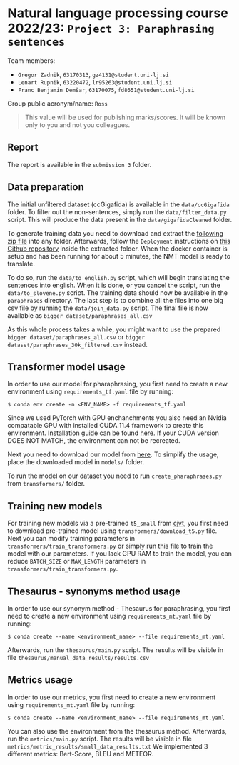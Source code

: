 # Natural language processing course 2022/23: `Project 3: Paraphrasing sentences`

Team members:

* `Gregor Zadnik`, `63170313`, `gz4131@student.uni-lj.si`
* `Lenart Rupnik`, `63220472`, `lr95263@student.uni.lj.si`
* `Franc Benjamin Demšar`, `63170075`, `fd8651@student.uni-lj.si`

Group public acronym/name: `Ross`

> This value will be used for publishing marks/scores. It will be known only to you and not you colleagues.

## Report

The report is available in the `submission 3` folder.

## Data preparation

The initial unfiltered dataset (ccGigafida) is available in the `data/ccGigafida` folder. To filter out the non-sentences, simply run the `data/filter_data.py` script.
This will produce the data present in the `data/gigafidaCleaned` folder.

To generate training data you need to download and extract the [following zip file](https://drive.google.com/file/d/1VoHoFJv52mxa9Ebr7-vjEXtufiRLoyBp/view?usp=sharing) into any folder. Afterwards, follow the `Deployment` instructions on [this Github repository](https://github.com/clarinsi/Slovene_NMT) inside the extracted folder. When the docker container is setup and has been running for about 5 minutes, the NMT model is ready to translate.

To do so, run the `data/to_english.py` script, which will begin translating the sentences into english. When it is done, or you cancel the script, run the `data/to_slovene.py` script. The training data should now be available in the `paraphrases` directory. The last step is to combine all the files into one big csv file by running the `data/join_data.py` script. The final file is now available as `bigger dataset/paraphrases_all.csv`

As this whole process takes a while, you might want to use the prepared `bigger dataset/paraphrases_all.csv` or `bigger dataset/paraphrases_30k_filtered.csv` instead.

## Transformer model usage

In order to use our model for pharaphrasing, you first need to create a new environment using `requirements_tf.yaml` file by running:
```
$ conda env create -n <ENV_NAME> -f requirements_tf.yaml
```

Since we used PyTorch with GPU enchanchments you also need an Nvidia compatable GPU with installed CUDA 11.4 framework to create this environment. Installation guide can be found [here](https://docs.nvidia.com/cuda/cuda-installation-guide-microsoft-windows/index.html). If your CUDA version DOES NOT MATCH, the environment can not be recreated.

Next you need to download our model from [here](https://drive.google.com/file/d/14ArLqplnn1WAA34IkjTq3p1jod6fYX4j/view?usp=sharing). To simplify the usage, place the downloaded model in `models/` folder.

To run the model on our dataset you need to run `create_pharaphrases.py` from `transformers/` folder.

## Training new models

For training new models via a pre-trained `t5_small` from [cjvt](https://huggingface.co/cjvt/t5-sl-small), you first need to download pre-trained model using `transformers/download_t5.py` file. Next you can modify training parameters in `transformers/train_transformers.py` or simply run this file to train the model with our parameters. If you lack GPU RAM to train the model, you can reduce `BATCH_SIZE` or `MAX_LENGTH` parameters in `transformers/train_transformers.py`.

## Thesaurus - synonyms method usage

In order to use our synonym method - Thesaurus for paraphrasing, you first need to create a new environment using `requirements_mt.yaml` file by running:

```
$ conda create --name <environment_name> --file requirements_mt.yaml
```
Afterwards, run the `thesaurus/main.py` script. The results will be visible in file `thesaurus/manual_data_results/results.csv`

## Metrics usage

In order to use our metrics, you first need to create a new environment using `requirements_mt.yaml` file by running:

```
$ conda create --name <environment_name> --file requirements_mt.yaml
```

You can also use the environment from the thesaurus method.
Afterwards, run the `metrics/main.py` script. The results will be visible in file `metrics/metric_results/small_data_results.txt`
We implemented 3 different metrics: Bert-Score, BLEU and METEOR.
